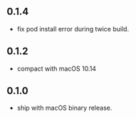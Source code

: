 ## 0.1.4

* fix pod install error during twice build.

## 0.1.2

* compact with macOS 10.14

## 0.1.0

* ship with macOS binary release.
